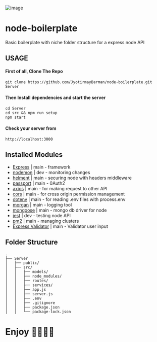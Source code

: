 ![image](https://user-images.githubusercontent.com/56916274/124358576-94f37b80-dc3e-11eb-9f04-ee3e5ba529bf.png)


# node-boilerplate
Basic boilerplate with niche folder structure for a express node API 

## USAGE
#### First of all, Clone The Repo
    git clone https://github.com/JyotirmayBarman/node-boilerplate.git Server
    
#### Then Install dependencies and start the server
    cd Server 
    cd src && npm run setup
    npm start
    
#### Check your server from 
    http://localhost:3000
    

## Installed Modules 
* [Express](https://github.com/expressjs/express)   | main - framework
* [nodemon](https://github.com/remy/nodemon)        | dev - monitoring changes
* [helment](https://github.com/helmetjs/helmet)     | main - securing node with headers middleware
* [passport](http://www.passportjs.org/)            | main - 0Auth2
* [axios](https://github.com/axios/axios)           | main - for making request to other API
* [cors](https://github.com/expressjs/cors)         | main - for cross origin permission management
* [dotenv](https://github.com/motdotla/dotenv)      | main - for reading .env files with process.env
* [morgan](https://github.com/expressjs/morgan)     | main - logging tool
* [mongoose](https://mongoosejs.com/)               | main - mongo db driver for node
* [jest](https://jestjs.io/)                        | dev - testing node API
* [pm2](https://pm2.keymetrics.io/)                 | main - managing clusters
* [Express Validator](https://github.com/express-validator/express-validator)                 | main - Validator user input

## Folder Structure

    .
    ├── Server
    │   ├── public/                    
    │   ├── src/              
    │   │   ├── models/
    │   │   ├── node_modules/
    │   │   ├── routes/
    │   │   ├── services/
    │   │   ├── app.js
    │   │   ├── server.js
    │   │   ├── .env
    │   │   ├── .gitignore
    │   │   ├── package.json
    │   │   └── package-lock.json
    
# Enjoy 🤟🤟🤟🤟
